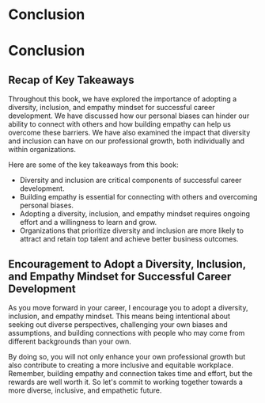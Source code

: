 # Conclusion

Conclusion
==========

Recap of Key Takeaways
----------------------

Throughout this book, we have explored the importance of adopting a diversity, inclusion, and empathy mindset for successful career development. We have discussed how our personal biases can hinder our ability to connect with others and how building empathy can help us overcome these barriers. We have also examined the impact that diversity and inclusion can have on our professional growth, both individually and within organizations.

Here are some of the key takeaways from this book:

* Diversity and inclusion are critical components of successful career development.
* Building empathy is essential for connecting with others and overcoming personal biases.
* Adopting a diversity, inclusion, and empathy mindset requires ongoing effort and a willingness to learn and grow.
* Organizations that prioritize diversity and inclusion are more likely to attract and retain top talent and achieve better business outcomes.

Encouragement to Adopt a Diversity, Inclusion, and Empathy Mindset for Successful Career Development
----------------------------------------------------------------------------------------------------

As you move forward in your career, I encourage you to adopt a diversity, inclusion, and empathy mindset. This means being intentional about seeking out diverse perspectives, challenging your own biases and assumptions, and building connections with people who may come from different backgrounds than your own.

By doing so, you will not only enhance your own professional growth but also contribute to creating a more inclusive and equitable workplace. Remember, building empathy and connection takes time and effort, but the rewards are well worth it. So let's commit to working together towards a more diverse, inclusive, and empathetic future.

